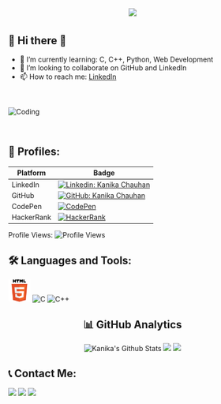 <h1 align="center">
  <a href="https://git.io/typing-svg">
    <img src="https://readme-typing-svg.herokuapp.com/?lines=Hello,+Programmers!👋;I'm+Kanika+Chauhan...;Welcome+to+my+Profile!&center=true&size=30&color=00F79E&vCenter=true&pause=1000&width=500&height=50">
  </a>
</h1>


## 🌟 Hi there 👋

- 🌱 I’m currently learning: C, C++, Python, Web Development
- 👯 I’m looking to collaborate on GitHub and LinkedIn
- 📫 How to reach me: [LinkedIn](https://www.linkedin.com/in/kanika-chauhandb13/)

<br/><br/>
<img  align="centre" alt="Coding" width="80%" height="350px" src="https://i.giphy.com/media/v1.Y2lkPTc5MGI3NjExa3ltYmkwMTR4eDFxMDhtYWpuNzlpd2hxbm51eDdhampjN2tlNGR0OSZlcD12MV9pbnRlcm5hbF9naWZfYnlfaWQmY3Q9Zw/VTtANKl0beDFQRLDTh/giphy.gif" />

<br/>


## 🚀 Profiles:

| Platform    | Badge                                                                                                                              |
|-------------|------------------------------------------------------------------------------------------------------------------------------------|
| LinkedIn    | [![Linkedin: Kanika Chauhan](https://img.shields.io/badge/-KanikaChauhan-blue?style=flat-square&logo=Linkedin&logoColor=white)](https://www.linkedin.com/in/kanika-chauhandb13/) |
| GitHub      | [![GitHub: Kanika Chauhan](https://img.shields.io/badge/-GitHub-181717?logo=github&logoColor=white&style=flat-square)](https://github.com/Kanika1305) |
| CodePen     | [![CodePen](https://img.shields.io/badge/CodePen-KanikaChauhan-%2300b0d7.svg?logo=codepen&logoColor=white)](https://codepen.io/Kanika-Chauhan) |
| HackerRank  | [![HackerRank](https://img.shields.io/badge/-HackerRank-2EC866?style=flat-square&logo=HackerRank&logoColor=white)](https://www.hackerrank.com/profile/kanika13c) |


Profile Views: ![Profile Views](https://komarev.com/ghpvc/?username=Kanika1305&color=green&label=Profile%20Views&style=flat)


## 🛠️ Languages and Tools:
<p align="left">
  <img src="https://raw.githubusercontent.com/github/explore/80688e429a7d4ef2fca1e82350fe8e3517d3494d/topics/html/html.png" alt="HTML5" width="45" height="45"/> 
  <img src="https://img.icons8.com/color/50/000000/c-programming.png" alt="C"/> 
  <img src="https://www.freeiconspng.com/uploads/c--logo-icon-0.png" alt="C++" width="45" height="45"/>
</p>

<h2 align="center">📊 GitHub Analytics</h2>
<p align="center">
  <img width="40%" alt="Kanika's Github Stats" src="https://github-readme-stats.vercel.app/api?username=Kanika1305&show_icons=true&hide_border=true&theme=vue-dark"/>
  <img width="40%" src="https://github-readme-stats-eight-theta.vercel.app/api/top-langs/?username=Kanika1305&layout=compact&langs_count=8&theme=vue-dark"/>
  <img width="40%" src="https://github-readme-streak-stats.herokuapp.com/?user=Kanika1305&show_icons=true&locale=en&layout=compact&theme=vue-dark&line_height=0" />
</p>


## 📞 Contact Me:

<p align="left">
  <a href="mailto:kanika13c@gmail.com"><img src="https://img.shields.io/badge/-Gmail-D14836?style=flat-square&logo=Gmail&logoColor=white"/></a>
  <a href="https://www.linkedin.com/in/kanika-chauhandb13/"><img src="https://img.shields.io/badge/-LinkedIn-blue?style=flat-square&logo=Linkedin&logoColor=white"/></a>
  <a href="https://github.com/Kanika1305"><img src="https://img.shields.io/badge/-GitHub-181717?logo=github&logoColor=white&style=flat-square"/></a>
</p>



